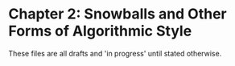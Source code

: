 Chapter 2: Snowballs and Other Forms of Algorithmic Style
==================

These files are all drafts and 'in progress' until stated otherwise.